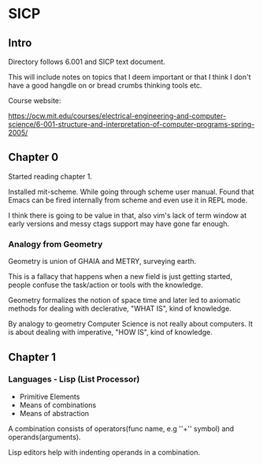 # SICP

## Intro

Directory follows 6.001 and SICP text document.

This will include notes on topics that I deem important or that I think I don't have a good hangdle on or bread crumbs thinking tools etc.

Course website:
 
https://ocw.mit.edu/courses/electrical-engineering-and-computer-science/6-001-structure-and-interpretation-of-computer-programs-spring-2005/


## Chapter 0

Started reading chapter 1.

Installed mit-scheme. While going through scheme user manual. Found that Emacs can be fired internally from scheme and even use it in REPL mode.

I think there is going to be value in that, also vim's lack of term window at early versions and messy ctags support may have gone far enough.

### Analogy from Geometry

Geometry is union of GHAIA and METRY, surveying earth.

This is a fallacy that happens when a new field is just getting started, people confuse the task/action or tools 
with the knowledge.

Geometry formalizes the notion of space time and later led to axiomatic methods for dealing with declerative, "WHAT IS", kind of knowledge.

By analogy to geometry Computer Science is not really about computers. It is about dealing with imperative, "HOW IS", kind of knowledge.


## Chapter 1

### Languages - Lisp (List Processor)

* Primitive Elements
* Means of combinations
* Means of abstraction

A combination consists of operators(func name, e.g ''+'' symbol)  and operands(arguments).

Lisp editors help with indenting operands in a combination.



